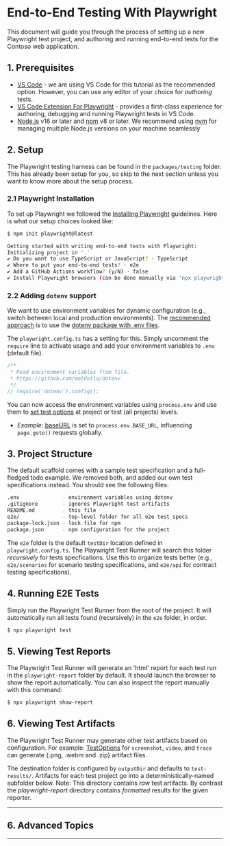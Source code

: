 # End-to-End Testing With Playwright

This document will guide you through the process of setting up a new Playwright test project, and authoring and running end-to-end tests for the Contoso web application.

## 1. Prerequisites

- [VS Code](https://code.visualstudio.com/) - we are using VS Code for this tutorial as the recommended option. However, you can use any editor of your choice for _authoring_ tests.
- [VS Code Extension For Playwright](https://marketplace.visualstudio.com/items?itemName=ms-playwright.playwright) - provides a first-class experience for authoring, debugging and running Playwright tests in VS Code.
- [Node.js](https://nodejs.org/en/) v16 or later and [npm](https://www.npmjs.com/) v8 or later. We recommend using [nvm](https://github.com/nvm-sh/nvm) for managing multiple Node.js versions on your machine seamlessly

## 2. Setup

The Playwright testing harness can be found in the `packages/testing` folder. This has already been setup for you, so skip to the next section unless you want to know more about the setup process.

### 2.1 Playwright Installation

To set up Playwright we followed the [Installing Playwright](https://playwright.dev/docs/intro#installing-playwright) guidelines. Here is what our setup choices looked like:

```bash
$ npm init playwright@latest

Getting started with writing end-to-end tests with Playwright:
Initializing project in '.'
✔ Do you want to use TypeScript or JavaScript? · TypeScript
✔ Where to put your end-to-end tests? · e2e
✔ Add a GitHub Actions workflow? (y/N) · false
✔ Install Playwright browsers (can be done manually via 'npx playwright install')? (Y/n) · true
```

### 2.2 Adding `dotenv` support

We want to use environment variables for dynamic configuration (e.g., switch between local and production environments). The [recommended approach](https://playwright.dev/docs/test-configuration#environment-variables) is to use the [dotenv package with .env files](https://playwright.dev/docs/test-parameterize#env-files).

The `playwright.config.ts` has a setting for this. Simply uncomment the `require` line to activate usage and add your environment variables to `.env` (default file).

```js
/**
 * Read environment variables from file.
 * https://github.com/motdotla/dotenv
 */
// require('dotenv').config();
```

You can now access the environment variables using `process.env` and use them to [set test options](https://playwright.dev/docs/api/class-testoptions) at project or test (all projects) levels.

- _Example_: [baseURL](https://playwright.dev/docs/api/class-testoptions#test-options-base-url) is set to `process.env.BASE_URL`, influencing `page.goto()` requests globally.

## 3. Project Structure

The default scaffold comes with a sample test specification and a full-fledged todo example. We removed both, and added our own test specifications instead. You should see the following files:

```bash
.env              - environment variables using dotenv
.gitignore        - ignores Playwright test artifacts
README.md         - this file
e2e/              - top-level folder for all e2e test specs
package-lock.json - lock file for npm
package.json      - npm configuration for the project
```

The `e2e` folder is the default `testDir` location defined in `playwright.config.ts`. The Playwright Test Runner will search this folder _recursively_ for tests specfications. Use this to organize tests better (e.g., `e2e/scenarios` for scenario testing specifications, and `e2e/api` for contract testing specifications).

## 4. Running E2E Tests

Simply run the Playwright Test Runner from the root of the project. It will automatically run all tests found (recursively) in the `e2e` folder, in order.

```bash
$ npx playwright test
```

## 5. Viewing Test Reports

The Playwright Test Runner will generate an 'html' report for each test run in the `playwright-report` folder by default. It should launch the browser to show the report automatically. You can also inspect the report manually with this command:

```bash
$ npx playwright show-report
```

## 6. Viewing Test Artifacts

The Playwright Test Runner may generate other test artifacts based on configuration. For example: [TestOptions](https://playwright.dev/docs/api/class-testoptions) for `screenshot`, `video`, and `trace` can generate {.png, .webm and .zip} artifact files.

The destination folder is configured by `outputDir` and defaults to `test-results/`. Artifacts for each test project go into a deterministically-named subfolder below.
Note: This directory contains _raw_ test artifacts. By contrast the _playwright-report_ directory contains _formatted_ results for the given reporter.

---

## 6. Advanced Topics

---
